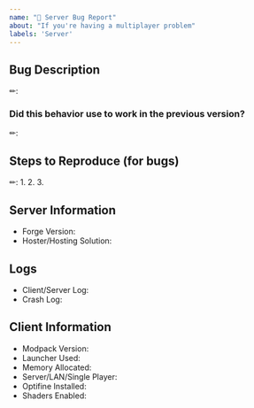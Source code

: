 ```yaml
---
name: "🎈 Server Bug Report"
about: "If you're having a multiplayer problem"
labels: 'Server'
---
```


<!--=
Please ensure that you fill in all the required information needed as specified by the template below.
NOTE: If you have other mods installed or you have changed versions; please revert to a clean install and test again with a crash/bug before posting.
=-->


## Bug Description
<!--📝 A clear and concise description of the problem-->
✏:


### Did this behavior use to work in the previous version?
<!--📝 Yes, the previous version in which this bug was not present was:-->
✏:


## Steps to Reproduce (for bugs)
<!--📝 A video, screenshots or a set of steps to reproduce-->
✏:
1.
2.
3.


## Server Information
* Forge Version:
* Hoster/Hosting Solution:


## Logs
* Client/Server Log:
* Crash Log:


## Client Information
* Modpack Version:
* Launcher Used:
* Memory Allocated:
* Server/LAN/Single Player:
* Optifine Installed:
* Shaders Enabled:
